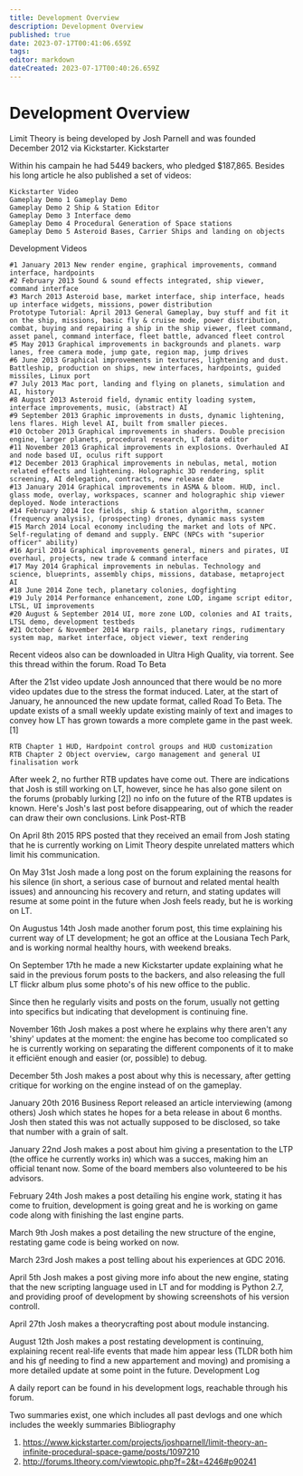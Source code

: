 ```yaml
---
title: Development Overview
description: Development Overview
published: true
date: 2023-07-17T00:41:06.659Z
tags: 
editor: markdown
dateCreated: 2023-07-17T00:40:26.659Z
---
```


# Development Overview


Limit Theory is being developed by Josh Parnell and was founded December 2012 via Kickstarter.
Kickstarter

Within his campain he had 5449 backers, who pledged $187,865.
Besides his long article he also published a set of videos:

    Kickstarter Video
    Gameplay Demo 1 Gameplay Demo
    Gameplay Demo 2 Ship & Station Editor
    Gameplay Demo 3 Interface demo
    Gameplay Demo 4 Procedural Generation of Space stations
    Gameplay Demo 5 Asteroid Bases, Carrier Ships and landing on objects

Development Videos

    #1 January 2013 New render engine, graphical improvements, command interface, hardpoints
    #2 February 2013 Sound & sound effects integrated, ship viewer, command interface
    #3 March 2013 Asteroid base, market interface, ship interface, heads up interface widgets, missions, power distribution
    Prototype Tutorial: April 2013 General Gameplay, buy stuff and fit it on the ship, missions, basic fly & cruise mode, power distribution, combat, buying and repairing a ship in the ship viewer, fleet command, asset panel, command interface, fleet battle, advanced fleet control
    #5 May 2013 Graphical improvements in backgrounds and planets. warp lanes, free camera mode, jump gate, region map, jump drives
    #6 June 2013 Graphical improvements in textures, lightening and dust. Battleship, production on ships, new interfaces, hardpoints, guided missiles, Linux port
    #7 July 2013 Mac port, landing and flying on planets, simulation and AI, history
    #8 August 2013 Asteroid field, dynamic entity loading system, interface improvements, music, (abstract) AI
    #9 September 2013 Graphic improvements in dusts, dynamic lightening, lens flares. High level AI, built from smaller pieces.
    #10 October 2013 Graphical improvements in shaders. Double precision engine, larger planets, procedural research, LT data editor
    #11 November 2013 Graphical improvements in explosions. Overhauled AI and node based UI, oculus rift support
    #12 December 2013 Graphical improvements in nebulas, metal, motion related effects and lightening. Holographic 3D rendering, split screening, AI delegation, contracts, new release date
    #13 January 2014 Graphical improvements in ASMA & bloom. HUD, incl. glass mode, overlay, workspaces, scanner and holographic ship viewer deployed. Node interactions
    #14 February 2014 Ice fields, ship & station algorithm, scanner (frequency analysis), (prospecting) drones, dynamic mass system
    #15 March 2014 Local economy including the market and lots of NPC. Self-regulating of demand and supply. ENPC (NPCs with "superior officer" ability)
    #16 April 2014 Graphical improvements general, miners and pirates, UI overhaul, projects, new trade & command interface
    #17 May 2014 Graphical improvements in nebulas. Technology and science, blueprints, assembly chips, missions, database, metaproject AI
    #18 June 2014 Zone tech, planetary colonies, dogfighting
    #19 July 2014 Performance enhancement, zone LOD, ingame script editor, LTSL, UI improvements
    #20 August & September 2014 UI, more zone LOD, colonies and AI traits, LTSL demo, development testbeds
    #21 October & November 2014 Warp rails, planetary rings, rudimentary system map, market interface, object viewer, text rendering

Recent videos also can be downloaded in Ultra High Quality, via torrent. See this thread within the forum.
Road To Beta

After the 21st video update Josh announced that there would be no more video updates due to the stress the format induced. Later, at the start of January, he announced the new update format, called Road To Beta.
The update exists of a small weekly update existing mainly of text and images to convey how LT has grown towards a more complete game in the past week. [1]

    RTB Chapter 1 HUD, Hardpoint control groups and HUD customization
    RTB Chapter 2 Object overview, cargo management and general UI finalisation work

After week 2, no further RTB updates have come out. There are indications that Josh is still working on LT, however, since he has also gone silent on the forums (probably lurking [2]) no info on the future of the RTB updates is known.
Here's Josh's last post before disappearing, out of which the reader can draw their own conclusions. Link
Post-RTB

On April 8th 2015 RPS posted that they received an email from Josh stating that he is currently working on Limit Theory despite unrelated matters which limit his communication.

On May 31st Josh made a long post on the forum explaining the reasons for his silence (in short, a serious case of burnout and related mental health issues) and announcing his recovery and return, and stating updates will resume at some point in the future when Josh feels ready, but he is working on LT.

On Augustus 14th Josh made another forum post, this time explaining his current way of LT development; he got an office at the Lousiana Tech Park, and is working normal healthy hours, with weekend breaks.

On September 17th he made a new Kickstarter update explaining what he said in the previous forum posts to the backers, and also releasing the full LT flickr album plus some photo's of his new office to the public.

Since then he regularly visits and posts on the forum, usually not getting into specifics but indicating that development is continuing fine.

November 16th Josh makes a post where he explains why there aren't any 'shiny' updates at the moment: the engine has become too complicated so he is currently working on separating the different components of it to make it efficiënt enough and easier (or, possible) to debug.

December 5th Josh makes a post about why this is necessary, after getting critique for working on the engine instead of on the gameplay.

January 20th 2016 Business Report released an article interviewing (among others) Josh which states he hopes for a beta release in about 6 months. Josh then stated this was not actually supposed to be disclosed, so take that number with a grain of salt.

January 22nd Josh makes a post about him giving a presentation to the LTP (the office he currently works in) which was a succes, making him an official tenant now. Some of the board members also volunteered to be his advisors.

February 24th Josh makes a post detailing his engine work, stating it has come to fruition, development is going great and he is working on game code along with finishing the last engine parts.

March 9th Josh makes a post detailing the new structure of the engine, restating game code is being worked on now.

March 23rd Josh makes a post telling about his experiences at GDC 2016.

April 5th Josh makes a post giving more info about the new engine, stating that the new scripting language used in LT and for modding is Python 2.7, and providing proof of development by showing screenshots of his version controll.

April 27th Josh makes a theorycrafting post about module instancing.

August 12th Josh makes a post restating development is continuing, explaining recent real-life events that made him appear less (TLDR both him and his gf needing to find a new appartement and moving) and promising a more detailed update at some point in the future.
Development Log

A daily report can be found in his development logs, reachable through his forum.

Two summaries exist, one which includes all past devlogs and one which includes the weekly summaries
Bibliography
1. https://www.kickstarter.com/projects/joshparnell/limit-theory-an-infinite-procedural-space-game/posts/1097210
2. http://forums.ltheory.com/viewtopic.php?f=2&t=4246#p90241
